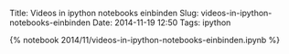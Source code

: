 Title: Videos in ipython notebooks einbinden 
Slug: videos-in-ipython-notebooks-einbinden 
Date: 2014-11-19 12:50
Tags: ipython 

{% notebook 2014/11/videos-in-ipython-notebooks-einbinden.ipynb %}

